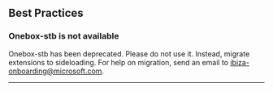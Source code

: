 
<a name="best-practices"></a>
## Best Practices

<a name="best-practices-onebox-stb-is-not-available"></a>
### Onebox-stb is not available

  Onebox-stb has been deprecated. Please do not use it. Instead, migrate extensions to sideloading. For help on migration, send an email to  ibiza-onboarding@microsoft.com.

* * * 
